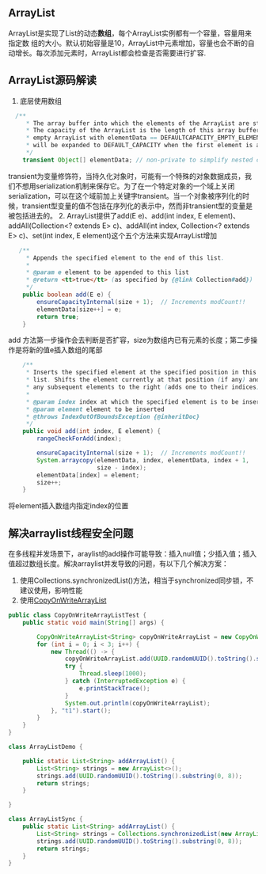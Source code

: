 ## ArrayList
ArrayList是实现了List的动态**数组**，每个ArrayList实例都有一个容量，容量用来指定数  组的大小。默认初始容量是10，ArrayList中元素增加，容量也会不断的自动增长。每次添加元素时，ArrayList都会检查是否需要进行扩容.

## ArrayList源码解读
1. 底层使用数组
```java
  /**
     * The array buffer into which the elements of the ArrayList are stored.
     * The capacity of the ArrayList is the length of this array buffer. Any
     * empty ArrayList with elementData == DEFAULTCAPACITY_EMPTY_ELEMENTDATA
     * will be expanded to DEFAULT_CAPACITY when the first element is added.
     */
    transient Object[] elementData; // non-private to simplify nested class access
```
transient为变量修饰符，当持久化对象时，可能有一个特殊的对象数据成员，我们不想用serialization机制来保存它。为了在一个特定对象的一个域上关闭serialization，可以在这个域前加上关键字transient。当一个对象被序列化的时候，transient型变量的值不包括在序列化的表示中，然而非transient型的变量是被包括进去的。
2.  ArrayList提供了add(E e)、add(int index, E element)、addAll(Collection<? extends E> c)、addAll(int index, Collection<? extends E> c)、set(int index, E element)这个五个方法来实现ArrayList增加
```java
   /**
     * Appends the specified element to the end of this list.
     *
     * @param e element to be appended to this list
     * @return <tt>true</tt> (as specified by {@link Collection#add})
     */
    public boolean add(E e) {
        ensureCapacityInternal(size + 1);  // Increments modCount!!
        elementData[size++] = e;
        return true;
    }
```
add 方法第一步操作会去判断是否扩容，size为数组内已有元素的长度；第二步操作是将新的值e插入数组的尾部
```java
    /**
     * Inserts the specified element at the specified position in this
     * list. Shifts the element currently at that position (if any) and
     * any subsequent elements to the right (adds one to their indices).
     *
     * @param index index at which the specified element is to be inserted
     * @param element element to be inserted
     * @throws IndexOutOfBoundsException {@inheritDoc}
     */
    public void add(int index, E element) {
        rangeCheckForAdd(index);

        ensureCapacityInternal(size + 1);  // Increments modCount!!
        System.arraycopy(elementData, index, elementData, index + 1,
                         size - index);
        elementData[index] = element;
        size++;
    }
```
将element插入数组内指定index的位置

## 解决arraylist线程安全问题
在多线程并发场景下，araylist的add操作可能导致：插入null值；少插入值；插入值超过数组长度。解决arraylist并发导致的问题，有以下几个解决方案：
1. 使用Collections.synchronizedList()方法，相当于synchronized同步锁，不建议使用，影响性能
2. 使用[CopyOnWriteArrayList](CopyOnWriteArrayList详解.md)
```java
public class CopyOnWriteArrayListTest {
    public static void main(String[] args) {

        CopyOnWriteArrayList<String> copyOnWriteArrayList = new CopyOnWriteArrayList();
        for (int i = 0; i < 3; i++) {
            new Thread(() -> {
                copyOnWriteArrayList.add(UUID.randomUUID().toString().substring(0, 8));
                try {
                    Thread.sleep(1000);
                } catch (InterruptedException e) {
                    e.printStackTrace();
                }
                System.out.println(copyOnWriteArrayList);
            }, "t1").start();
        }
    }
}

class ArrayListDemo {

    public static List<String> addArrayList() {
        List<String> strings = new ArrayList<>();
        strings.add(UUID.randomUUID().toString().substring(0, 8));
        return strings;
    }

}

class ArrayListSync {
    public static List<String> addArrayList() {
        List<String> strings = Collections.synchronizedList(new ArrayList<>());
        strings.add(UUID.randomUUID().toString().substring(0, 8));
        return strings;
    }
}
```
